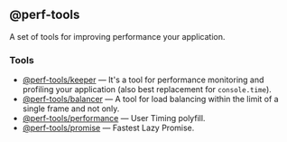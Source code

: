 @perf-tools
-----------
A set of tools for improving performance your application.


### Tools

 - [@perf-tools/keeper](./keeper/) — It's a tool for performance monitoring and profiling your application (also best replacement for `console.time`).
 - [@perf-tools/balancer](./balancer/) — A tool for load balancing within the limit of a single frame and not only.
 - [@perf-tools/performance](./performance/) — User Timing polyfill.
 - [@perf-tools/promise](./promise/) — Fastest Lazy Promise.
